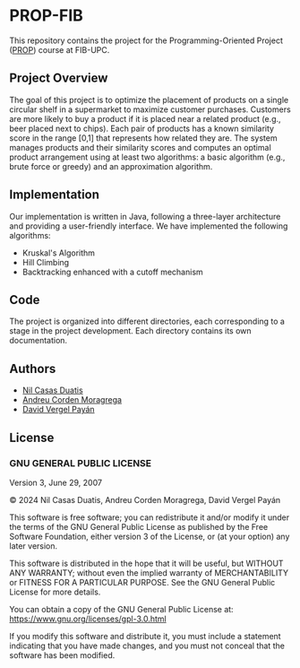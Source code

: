 # PROP-FIB

This repository contains the project for the Programming-Oriented Project ([PROP](https://www.fib.upc.edu/ca/estudis/graus/grau-en-enginyeria-informatica/pla-destudis/assignatures/PROP)) course at FIB-UPC.

## Project Overview

The goal of this project is to optimize the placement of products on a single circular shelf in a supermarket to maximize customer purchases. Customers are more likely to buy a product if it is placed near a related product (e.g., beer placed next to chips). Each pair of products has a known similarity score in the range [0,1] that represents how related they are. The system manages products and their similarity scores and computes an optimal product arrangement using at least two algorithms: a basic algorithm (e.g., brute force or greedy) and an approximation algorithm.

## Implementation 

Our implementation is written in Java, following a three-layer architecture and providing a user-friendly interface. We have implemented the following algorithms:

- Kruskal's Algorithm
- Hill Climbing
- Backtracking enhanced with a cutoff mechanism

## Code

The project is organized into different directories, each corresponding to a stage in the project development. Each directory contains its own documentation.

## Authors
- [Nil Casas Duatis](mailto:nil.casas.duatis@estudiantat.upc.edu)
- [Andreu Corden Moragrega](mailto:andreu.corden@estudiantat.upc.edu)
- [David Vergel Payán](mailto:david.vergel@estudiantat.upc.edu)

## License
### GNU GENERAL PUBLIC LICENSE  
Version 3, June 29, 2007

© 2024 Nil Casas Duatis, Andreu Corden Moragrega, David Vergel Payán

This software is free software; you can redistribute it and/or modify it under the terms of the GNU General Public License as published by the Free Software Foundation, either version 3 of the License, or (at your option) any later version.

This software is distributed in the hope that it will be useful, but WITHOUT ANY WARRANTY; without even the implied warranty of MERCHANTABILITY or FITNESS FOR A PARTICULAR PURPOSE. See the GNU General Public License for more details.

You can obtain a copy of the GNU General Public License at: https://www.gnu.org/licenses/gpl-3.0.html

If you modify this software and distribute it, you must include a statement indicating that you have made changes, and you must not conceal that the software has been modified.
